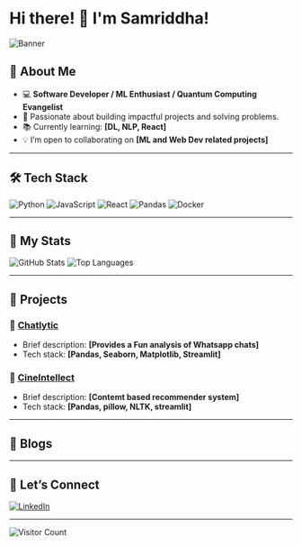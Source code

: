 # Hi there! 👋 I'm Samriddha!  

<!-- Optional banner -->
![Banner](https://cdn.britannica.com/57/181857-050-972A4F96/Artist-rendering-matter-black-hole.jpg)

## 🌟 About Me
- 💻 **Software Developer / ML Enthusiast / Quantum Computing Evangelist**
- 🎯 Passionate about building impactful projects and solving problems.
- 📚 Currently learning: **[DL, NLP, React]**
- 💡 I’m open to collaborating on **[ML and Web Dev related projects]**

---

## 🛠️ Tech Stack
![Python](https://img.shields.io/badge/-Python-3776AB?logo=python&logoColor=white)
![JavaScript](https://img.shields.io/badge/-JavaScript-F7DF1E?logo=javascript&logoColor=black)
![React](https://img.shields.io/badge/-React-61DAFB?logo=react&logoColor=black)
![Pandas](https://img.shields.io/badge/-Pandas-150458?logo=pandas&logoColor=white)
![Docker](https://img.shields.io/badge/-Docker-2496ED?logo=docker&logoColor=white)

---

## 🌟 My Stats
![GitHub Stats](https://github-readme-stats.vercel.app/api?username=WiringtIt&show_icons=true&theme=radical)
![Top Languages](https://github-readme-stats.vercel.app/api/top-langs/?username=yourusername&layout=compact&theme=radical)

---

## 🚀 Projects
### 🔹 [Chatlytic](https://github.com/WiringIt/Chatlytic)
- Brief description: **[Provides a Fun analysis of Whatsapp chats]**
- Tech stack: **[Pandas, Seaborn, Matplotlib, Streamlit]**

### 🔹 [CineIntellect](https://github.com/WiringIt/CineIntellect)
- Brief description: **[Contemt based recommender system]**
- Tech stack: **[Pandas, pillow, NLTK, streamlit]**

---

## 📖 Blogs
<!-- - ✍️ [Blog Title 1](https://link-to-blog1.com) -->
<!-- - ✍️ [Blog Title 2](https://link-to-blog2.com)-->

---

## 🤝 Let’s Connect
[![LinkedIn](https://img.shields.io/badge/-LinkedIn-blue?logo=linkedin)](https://www.linkedin.com/in/samriddha-halder-52685627a/)
<!-- [![Twitter](https://img.shields.io/badge/-Twitter-1DA1F2?logo=twitter&logoColor=white)](https://twitter.com/yourprofile) -->
<!-- [![Portfolio](https://img.shields.io/badge/-Portfolio-orange?logo=firefox&logoColor=white)](https://yourwebsite.com) -->

---

![Visitor Count](https://komarev.com/ghpvc/?username=yourusername&color=green)
